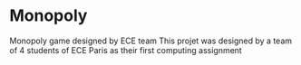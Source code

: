 # Monopoly
Monopoly game designed by ECE team
This projet was designed by a team of 4 students of ECE Paris as their first computing assignment
